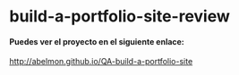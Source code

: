 # build-a-portfolio-site-review

#### Puedes ver el proyecto en el siguiente enlace:

http://abelmon.github.io/QA-build-a-portfolio-site
